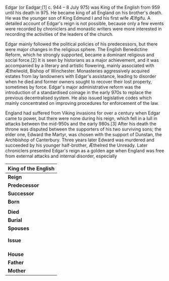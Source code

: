 Edgar (or Eadgar;[1] c. 944 – 8 July 975) was King of the English from 959 until his death in 975. He became king of all England on his brother's death. He was the younger son of King Edmund I and his first wife Ælfgifu. A detailed account of Edgar's reign is not possible, because only a few events were recorded by chroniclers and monastic writers were more interested in recording the activities of the leaders of the church.

Edgar mainly followed the political policies of his predecessors, but there were major changes in the religious sphere. The English Benedictine Reform, which he strongly supported, became a dominant religious and social force.[2] It is seen by historians as a major achievement, and it was accompanied by a literary and artistic flowering, mainly associated with Æthelwold, Bishop of Winchester. Monasteries aggressively acquired estates from lay landowners with Edgar's assistance, leading to disorder when he died and former owners sought to recover their lost property, sometimes by force. Edgar's major administrative reform was the introduction of a standardised coinage in the early 970s to replace the previous decentralised system. He also issued legislative codes which mainly concentrated on improving procedures for enforcement of the law.

England had suffered from Viking invasions for over a century when Edgar came to power, but there were none during his reign, which fell in a lull in attacks between the mid-950s and the early 980s.[3] After his death the throne was disputed between the supporters of his two surviving sons; the elder one, Edward the Martyr, was chosen with the support of Dunstan, the Archbishop of Canterbury. Three years later Edward was murdered and succeeded by his younger half-brother, Æthelred the Unready. Later chroniclers presented Edgar's reign as a golden age when England was free from external attacks and internal disorder, especially

| King of the English |
|---------------------|
| **Reign**           | 1 October 959 – 8 July 975 |
| **Predecessor**     | Eadwig                     |
| **Successor**       | Edward the Martyr          |
| **Born**            | 943/944                    |
|                     | England                    |
| **Died**            | 8 July 975 (aged 31/32)    |
| **Burial**          | Glastonbury Abbey          |
| **Spouses**         | Æthelflæd                  |
|                     | Wulflhryth                 |
|                     | Ælfthryth                  |
| **Issue**           | Edward the Martyr          |
|                     | Edith of Wilton            |
|                     | Edmund                     |
|                     | Æthelred the Unready       |
| **House**           | Wessex                     |
| **Father**          | Edmund I                   |
| **Mother**          | Ælfgifu of Shaftesbury     |